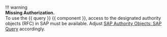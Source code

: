 
!!! warning  
	**Missing Authorization.**<br>
    To use the {{ query }} {{ component }}, access to the designated authority objects (RFC) in SAP must be available.
    Adjust [SAP Authority Objects: SAP Query](../setup-in-sap/sap-authority-objects.md/#query) accordingly.
